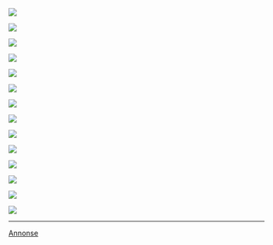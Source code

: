 ![](https://images.finncdn.no/dynamic/640w/2012/4/vertical-4/25/2/280/041/22_1541867200.jpg)

![](https://images.finncdn.no/dynamic/640w/2012/4/vertical-4/25/2/280/041/22_1155283811.jpg)

![](https://images.finncdn.no/dynamic/640w/2012/4/vertical-4/25/2/280/041/22_1045532246.jpg)

![](https://images.finncdn.no/dynamic/640w/2012/4/vertical-4/25/2/280/041/22_887925722.jpg)

![](https://images.finncdn.no/dynamic/640w/2012/4/vertical-4/25/2/280/041/22_2012505209.jpg)

![](https://images.finncdn.no/dynamic/640w/2012/4/vertical-4/25/2/280/041/22_1023340890.jpg)

![](https://images.finncdn.no/dynamic/640w/2012/4/vertical-4/25/2/280/041/22_1924597494.jpg)

![](https://images.finncdn.no/dynamic/640w/2012/4/vertical-4/25/2/280/041/22_18820390.jpg)

![](https://images.finncdn.no/dynamic/640w/2012/4/vertical-4/25/2/280/041/22_402265811.jpg)

![](https://images.finncdn.no/dynamic/640w/2012/4/vertical-4/25/2/280/041/22_1786353762.jpg)

![](https://images.finncdn.no/dynamic/640w/2012/4/vertical-4/25/2/280/041/22_1764320234.jpg)

![](https://images.finncdn.no/dynamic/640w/2012/4/vertical-4/25/2/280/041/22_2101467268.jpg)

![](https://images.finncdn.no/dynamic/640w/2012/4/vertical-4/25/2/280/041/22_1930286597.jpg)

![](https://images.finncdn.no/dynamic/640w/2012/4/vertical-4/25/2/280/041/22_1531630547.jpg)

---

[Annonse](https://www.finn.no/boat/forsale/ad.html?finnkode=34528432)
